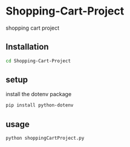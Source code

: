 # Shopping-Cart-Project
shopping cart project


## Installation


```sh
cd Shopping-Cart-Project
```

## setup

install the dotenv package

```sh
pip install python-dotenv
```

## usage
```sh
python shoppingCartProject.py
```
